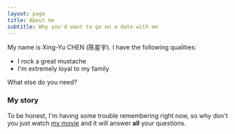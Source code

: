 ```yaml
---
layout: page
title: About me
subtitle: Why you'd want to go on a date with me
---
```


My name is Xing-Yu CHEN (陈星宇). I have the following qualities:

- I rock a great mustache
- I'm extremely loyal to my family

What else do you need?

### My story

To be honest, I'm having some trouble remembering right now, so why don't you just watch [my movie](https://en.wikipedia.org/wiki/The_Princess_Bride_%28film%29) and it will answer **all** your questions.
